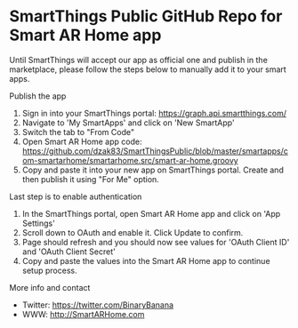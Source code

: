 # SmartThings Public GitHub Repo for Smart AR Home app

Until SmartThings will accept our app as official one and publish in the marketplace, please follow the steps below to manually add it to your smart apps.

Publish the app
1. Sign in into your SmartThings portal: https://graph.api.smartthings.com/
2. Navigate to 'My SmartApps' and click on 'New SmartApp'
3. Switch the tab to "From Code"
4. Open Smart AR Home app code: https://github.com/dzak83/SmartThingsPublic/blob/master/smartapps/com-smartarhome/smartarhome.src/smart-ar-home.groovy 
5. Copy and paste it into your new app on SmartThings portal. Create and then publish it using "For Me" option.

Last step is to enable authentication
1. In the SmartThings portal, open Smart AR Home app and click on 'App Settings'
2. Scroll down to OAuth and enable it. Click Update to confirm.
3. Page should refresh and you should now see values for 'OAuth Client ID' and 'OAuth Client Secret'
4. Copy and paste the values into the Smart AR Home app to continue setup process.


More info and contact

* Twitter: https://twitter.com/BinaryBanana
* WWW: http://SmartARHome.com
